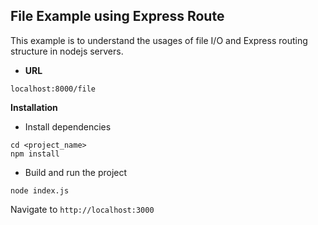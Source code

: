 ## File Example using Express Route

This example is to understand the usages of file I/O and Express routing structure in nodejs servers.

- **URL**
```
localhost:8000/file
```

**Installation**
- Install dependencies
```
cd <project_name>
npm install
```
- Build and run the project
```
node index.js
```
  Navigate to `http://localhost:3000`
